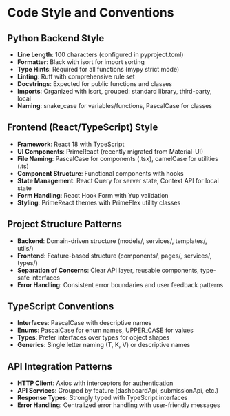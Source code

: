 # Code Style and Conventions

## Python Backend Style
- **Line Length**: 100 characters (configured in pyproject.toml)
- **Formatter**: Black with isort for import sorting
- **Type Hints**: Required for all functions (mypy strict mode)
- **Linting**: Ruff with comprehensive rule set
- **Docstrings**: Expected for public functions and classes
- **Imports**: Organized with isort, grouped: standard library, third-party, local
- **Naming**: snake_case for variables/functions, PascalCase for classes

## Frontend (React/TypeScript) Style  
- **Framework**: React 18 with TypeScript
- **UI Components**: PrimeReact (recently migrated from Material-UI)
- **File Naming**: PascalCase for components (.tsx), camelCase for utilities (.ts)
- **Component Structure**: Functional components with hooks
- **State Management**: React Query for server state, Context API for local state
- **Form Handling**: React Hook Form with Yup validation
- **Styling**: PrimeReact themes with PrimeFlex utility classes

## Project Structure Patterns
- **Backend**: Domain-driven structure (models/, services/, templates/, utils/)
- **Frontend**: Feature-based structure (components/, pages/, services/, types/)
- **Separation of Concerns**: Clear API layer, reusable components, type-safe interfaces
- **Error Handling**: Consistent error boundaries and user feedback patterns

## TypeScript Conventions
- **Interfaces**: PascalCase with descriptive names
- **Enums**: PascalCase for enum names, UPPER_CASE for values
- **Types**: Prefer interfaces over types for object shapes
- **Generics**: Single letter naming (T, K, V) or descriptive names

## API Integration Patterns
- **HTTP Client**: Axios with interceptors for authentication
- **API Services**: Grouped by feature (dashboardApi, submissionApi, etc.)
- **Response Types**: Strongly typed with TypeScript interfaces
- **Error Handling**: Centralized error handling with user-friendly messages